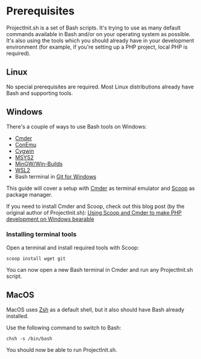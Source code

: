 # Prerequisites

ProjectInit.sh is a set of Bash scripts. It's trying to use as many default commands available in Bash
and/or on your operating system as possible. It's also using the tools which you should already have in
your development environment (for example, if you're setting up a PHP project, local PHP is required).

## Linux

No special prerequisites are required. Most Linux distributions already have Bash and supporting tools.

## Windows

There's a couple of ways to use Bash tools on Windows:

- [Cmder](https://cmder.app/)
- [ConEmu](https://conemu.github.io/)
- [Cygwin](https://www.cygwin.com/)
- [MSYS2](https://www.msys2.org/)
- [MinGW/Win-Builds](http://win-builds.org/doku.php)
- [WSL2](https://docs.microsoft.com/en-us/windows/wsl/install)
- Bash terminal in [Git for Windows](https://gitforwindows.org/)

This guide will cover a setup with [Cmder](https://cmder.app/) as terminal emulator and [Scoop](https://scoop.sh) 
as package manager.

If you need to install Cmder and Scoop, check out this blog post (by the original author of ProjectInit.sh): 
[Using Scoop and Cmder to make PHP development on Windows bearable](https://dev.to/nikolastojilj12/using-scoop-and-cmder-to-make-php-development-on-windows-bearable-8pd)

### Installing terminal tools

Open a terminal and install required tools with Scoop:

```shell
scoop install wget git
```

You can now open a new Bash terminal in Cmder and run any ProjectInit.sh script.

## MacOS

MacOS uses [Zsh](https://www.zsh.org/) as a default shell, but it also should have Bash already installed.

Use the following command to switch to Bash:

```shell
chsh -s /bin/bash
```

You should now be able to run ProjectInit.sh.
